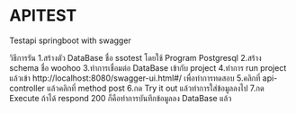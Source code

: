 # APITEST
 Testapi springboot with swagger
 
 วิธีการรัน
 1.สร้างตัว DataBase ชื่อ ssotest โดยใช้ Program Postgresql
 2.สร้าง schema ชื่อ woohoo
 3.ทำการเชื่อมต่อ DataBase เข้ากับ project
 4.ทำการ run project แล้วเข้า http://localhost:8080/swagger-ui.html#/ เพื่อทำการทดสอบ
 5.คลิกที่ api-controller แล้วคลิกที่ method post
 6.กด Try it out แล้วทำการใส่ข้อมูลลงไป
 7.กด Execute ถ้าได้ respond 200 ก็คือทำการบันทึกข้อมูลลง DataBase แล้ว
